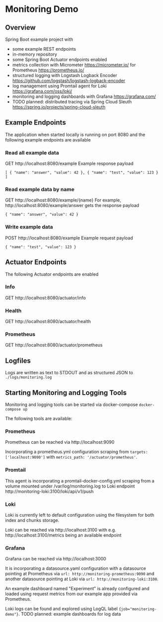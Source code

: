 # Monitoring Demo

## Overview
Spring Boot example project with 
- some example REST endpoints
- in-memory repository
- some Spring Boot Actuator endpoints enabled
- metrics collection with Micrometer https://micrometer.io/ for Prometheus https://prometheus.io/
- structured logging with Logstash Logback Encoder https://github.com/logstash/logstash-logback-encoder
- log management using Promtail agent for Loki https://grafana.com/oss/loki/
- monitoring and logging dashboards with Grafana https://grafana.com/
- TODO planned: distributed tracing via Spring Cloud Sleuth https://spring.io/projects/spring-cloud-sleuth

## Example Endpoints
The application when started locally is running on port 8080
and the following example endpoints are available

### Read all example data
GET http://localhost:8080/example
Example response payload

`[
     {
         "name": "answer",
         "value": 42
     },
     {
         "name": "test",
         "value": 123
     }
 ]`

### Read example data by name
GET http://localhost:8080/example/{name}
For example, http://localhost:8080/example/answer gets the response payload

`{
     "name": "answer",
     "value": 42
 }`

### Write example data
POST http://localhost:8080/example
Example request payload

`{
       "name": "test",
       "value": 123
}`

## Actuator Endpoints
The following Actuator endpoints are enabled

### Info
GET http://localhost:8080/actuator/info

### Health
GET http://localhost:8080/actuator/health

### Prometheus
GET http://localhost:8080/actuator/prometheus

## Logfiles
Logs are written as text to STDOUT 
and as structured JSON to `./logs/monitoring.log`

## Starting Monitoring and Logging Tools
Monitoring and logging tools can be started via docker-compose
`docker-compose up`

The following tools are available:

### Prometheus
Prometheus can be reached via http://localhost:9090

Incorporating a prometheus.yml configuration 
scraping from `targets: ['localhost:9090']`
with `metrics_path: '/actuator/prometheus'`.

### Promtail
This agent is incorporating a promtail-docker-config.yml
scraping from a volume mounted under /var/log/monitoring.log
to Loki endpoint http://monitoring-loki:3100/loki/api/v1/push

### Loki
Loki is currently left to default configuration using the filesystem
for both index and chunks storage.

Loki can be reached via http://localhost:3100 
with e.g. http://localhost:3100/metrics being an available endpoint

### Grafana
Grafana can be reached via http://localhost:3000

It is incorporating a datasource.yaml configuration
with a datasource pointing at Prometheus via `url: http://monitoring-prometheus:9090`
and another datasource pointing at Loki via `url: http://monitoring-loki:3100`.

An example dashboard named "Experiment" is already configured and loaded
using request metrics from our example app provided via Prometheus.

Loki logs can be found and explored using LogQL label `{job="monitoring-demo"}`.
TODO planned: example dashboards for log data
